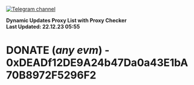 [![Telegram channel](https://img.shields.io/endpoint?url=https://runkit.io/damiankrawczyk/telegram-badge/branches/master?url=https://t.me/n4z4v0d)](https://t.me/n4z4v0d) 

**Dynamic Updates Proxy List with Proxy Checker**  
**Last Updated: 22.12.23 05:55**

# DONATE (_any evm_) - 0xDEADf12DE9A24b47Da0a43E1bA70B8972F5296F2
